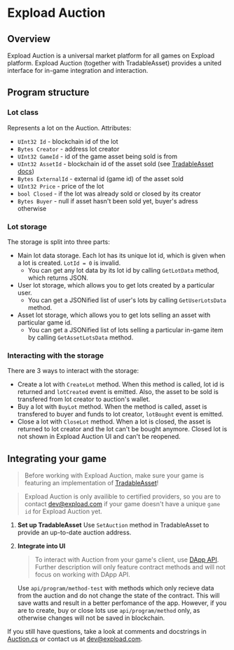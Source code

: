 # Expload Auction
## Overview
Expload Auction is a universal market platform for all games on Expload platform. Expload Auction (together with TradableAsset) provides a united interface for in-game integration and interaction.

## Program structure
### Lot class
Represents a lot on the Auction. Attributes:
- `UInt32 Id` - blockchain id of the lot
- `Bytes Creator` - address lot creator
- `UInt32 GameId` - id of the game asset being sold is from
- `UInt32 AssetId` - blockchain id of the asset sold (see [TradableAsset docs](../TradableAsset/README.md))
- `Bytes ExternalId` - external id (game id) of the asset sold
- `UInt32 Price` - price of the lot
- `bool Closed` - if the lot was already sold or closed by its creator
- `Bytes Buyer` - null if asset hasn't been sold yet, buyer's adress otherwise

### Lot storage
The storage is split into three parts:
- Main lot data storage. Each lot has its unique lot id, which is given when a lot is created. `LotId = 0` is invalid.
    - You can get any lot data by its lot id by calling `GetLotData` method, which returns JSON.
- User lot storage, which allows you to get lots created by a particular user. 
    - You can get a JSONified list of user's lots by calling `GetUserLotsData` method.
- Asset lot storage, which allows you to get lots selling an asset with particular game id.
    - You can get a JSONified list of lots selling a particular in-game item by calling `GetAssetLotsData` method.

### Interacting with the storage
There are 3 ways to interact with the storage:
- Create a lot with `CreateLot` method. When this method is called, lot id is returned and `lotCreated` event is emitted. Also, the asset to be sold is transfered from lot creator to auction's wallet.
- Buy a lot with `BuyLot` method. When the method is called, asset is transfered to buyer and funds to lot creator, `lotBought` event is emitted.
- Close a lot with `CloseLot` method. When a lot is closed, the asset is returned to lot creator and the lot can't be bought anymore. Closed lot is not shown in Expload Auction UI and can't be reopened.

## Integrating your game
> Before working with Expload Auction, make sure your game is featuring an implementation of [TradableAsset](../TradableAsset/README.md)!

> Expload Auction is only availible to certified providers, so you are to contact dev@expload.com if your game doesn't have a unique `game id` for Expload Auction yet.

1. **Set up TradableAsset**
Use `SetAuction` method in TradableAsset to provide an up-to-date auction address.
2. **Integrate into UI**
    > To interact with Auction from your game's client, use [DApp API](https://expload.com/developers/documentation/pravda/integration/dapp-api/). Further description will only feature contract methods and will not focus on working with DApp API.

    Use `api/program/method-test` with methods which only recieve data from the auction and do not change the state of the contract. This will save watts and result in a better perfomance of the app. However, if you are to create, buy or close lots use `api/program/method` only, as otherwise changes will not be saved in blockchain.

If you still have questions, take a look at comments and docstrings in [Auction.cs](Auction.cs) or contact us at dev@expload.com.